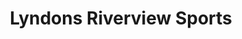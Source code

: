 ---
title: "Lyndons Riverview Sports"
url: /taylorsville/lyndons-riverview-sports/
shop: weapons
---